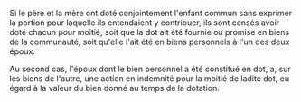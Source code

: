   
 Si le père et la mère ont doté conjointement l'enfant commun sans exprimer la portion pour laquelle ils entendaient y contribuer, ils sont censés avoir doté chacun pour moitié, soit que la dot ait été fournie ou promise en biens de la communauté, soit qu'elle l'ait été en biens personnels à l'un des deux époux.  

  
 Au second cas, l'époux dont le bien personnel a été constitué en dot, a, sur les biens de l'autre, une action en indemnité pour la moitié de ladite dot, eu égard à la valeur du bien donné au temps de la dotation.  
